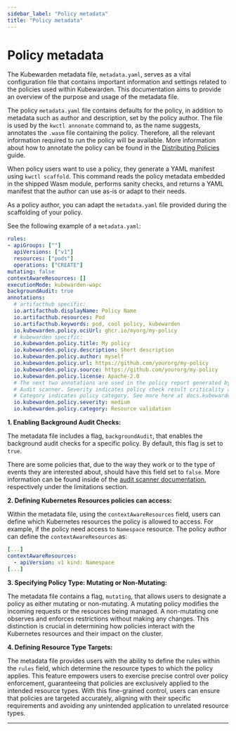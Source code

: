 ```yaml
---
sidebar_label: "Policy metadata"
title: "Policy metadata"
---
```


# Policy metadata

The Kubewarden metadata file, `metadata.yaml`, serves as a vital configuration
file that contains important information and settings related to the policies
used within Kubewarden. This documentation aims to provide an overview of the
purpose and usage of the metadata file.

The policy `metadata.yaml` file contains defaults for the policy, in addition
to metadata such as author and description, set by the policy author.  The file
is used by the `kwctl annonate` command to, as the name suggests, annotates the
`.wasm` file containing the policy. Therefore, all the relevant information required to run
the policy will be available. More information about how to annotate the policy
can be found in the [Distributing Policies](../distributing-policies.md) guide.

When policy users want to use a policy, they generate a YAML manifest using
`kwctl scaffold`. This command reads the policy metadata embedded in the
shipped Wasm module, performs sanity checks, and returns a YAML manifest that
the author can use as-is or adapt to their needs.

As a policy author, you can adapt the `metadata.yaml` file provided during the
scaffolding of your policy.

See the following example of a `metadata.yaml`:


```yaml
rules:
- apiGroups: [""]
  apiVersions: ["v1"]
  resources: ["pods"]
  operations: ["CREATE"]
mutating: false
contextAwareResources: []
executionMode: kubewarden-wapc
backgroundAudit: true
annotations:
  # artifacthub specific:
  io.artifacthub.displayName: Policy Name
  io.artifacthub.resources: Pod
  io.artifacthub.keywords: pod, cool policy, kubewarden
  io.kubewarden.policy.ociUrl: ghcr.io/myorg/my-policy
  # kubewarden specific:
  io.kubewarden.policy.title: My policy
  io.kubewarden.policy.description: Short description
  io.kubewarden.policy.author: myself
  io.kubewarden.policy.url: https://github.com/yourorg/my-policy
  io.kubewarden.policy.source: https://github.com/yourorg/my-policy
  io.kubewarden.policy.license: Apache-2.0
  # The next two annotations are used in the policy report generated by the
  # Audit scanner. Severity indicates policy check result criticality and
  # Category indicates policy category. See more here at docs.kubewarden.io
  io.kubewarden.policy.severity: medium
  io.kubewarden.policy.category: Resource validation
```


**1. Enabling Background Audit Checks:**

The metadata file includes a flag, `backgroundAudit`,  that enables the
background audit checks for a specific policy. By default, this flag is set to
`true`.

There are some policies that, due to the way they work or to the type
of events they are interested about, should have this field set to `false`.
More information can be found inside of the
[audit scanner documentation](../explanations/audit-scanner#limitations),
respectively under the limitations section.

**2. Defining Kubernetes Resources policies can access:**

Within the metadata file, using the `contextAwareResources` field, users can
define which Kubernetes resources the policy is allowed to access. For example,
if the policy need access to `Namespace` resource. The policy author can define
the `contextAwareResources` as:

```yaml
[...]
contextAwareResources:
  - apiVersion: v1 kind: Namespace
[...]
```

**3. Specifying Policy Type: Mutating or Non-Mutating:**

The metadata file contains a flag, `mutating`,  that allows users to designate
a policy as either mutating or non-mutating. A mutating
policy modifies the incoming requests or the resources being managed. A
non-mutating one observes and enforces restrictions without making any
changes. This distinction is crucial in determining how policies interact with
the Kubernetes resources and their impact on the cluster.

**4. Defining Resource Type Targets:**

The metadata file provides users with the ability to define the rules within
the `rules` field, which determine the resource types to which the policy
applies. This feature empowers users to exercise precise control over policy
enforcement, guaranteeing that policies are exclusively applied to the intended
resource types. With this fine-grained control, users can ensure that policies
are targeted accurately, aligning with their specific requirements and avoiding
any unintended application to unrelated resource types.

---

